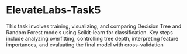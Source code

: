 # ElevateLabs-Task5
This task involves training, visualizing, and comparing Decision Tree and Random Forest models using Scikit-learn for classification. Key steps include analyzing overfitting, controlling tree depth, interpreting feature importances, and evaluating the final model with cross-validation
